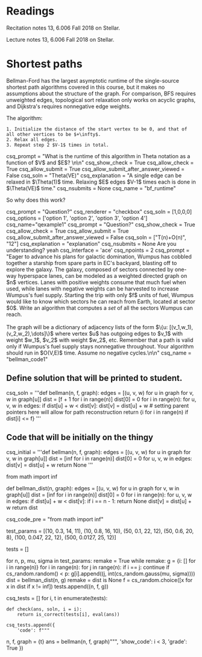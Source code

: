 # Readings 
Recitation notes 13, 6.006 Fall 2018 on Stellar.

Lecture notes 13, 6.006 Fall 2018 on Stellar.
# Shortest paths


Bellman-Ford has the largest asymptotic runtime of the single-source shortest path algorithms covered in this course, but it makes no assumptions about the structure of the graph. For comparison, BFS requires unweighted edges, topological sort relaxation only works on acyclic graphs, and Dijkstra's requires nonnegative edge weights.

The algorithm:

    1. Initialize the distance of the start vertex to be 0, and that of all other vertices to be $+\infty$.
    2. Relax all edges.
    3. Repeat step 2 $V-1$ times in total.

<question expression>
csq_prompt = "What is the runtime of this algorithm in Theta notation as a function of $V$ and $E$?   \n\n"
csq_show_check = True
csq_allow_check = True
csq_allow_submit = True
csq_allow_submit_after_answer_viewed = False
csq_soln = "Theta(VE)"
csq_explanation = "A single edge can be relaxed in $\Theta(1)$ time. Relaxing $E$ edges $V-1$ times each is done in $\Theta(VE)$ time."
csq_nsubmits = None
csq_name = "bf_runtime"
</question>

So why does this work? 

<question multiplechoice>
csq_prompt = "Question?"
csq_renderer = "checkbox"
csq_soln = [1,0,0,0]
csq_options =  ['option 1',
'option 2',
'option 3',
'option 4']
csq_name="qexample1"
</question>


<question expression>
csq_prompt = "Question?"
csq_show_check = True
csq_allow_check = True
csq_allow_submit = True
csq_allow_submit_after_answer_viewed = False
csq_soln = ["T(n)+O(n)", "12"]
csq_explanation = "explanation"
csq_nsubmits = None
</question>

<checkyourself>
Are you understanding?
<showhide>
yeah
</showhide>
</checkyourself>



<question pythoncode>
csq_interface = 'ace'
csq_npoints = 2
csq_prompt = "Eager to advance his plans for galactic domination, Wumpus has cobbled together a starship from spare parts in EC's backyard, blasting off to explore the galaxy. The galaxy, composed of sectors connected by one-way hyperspace lanes, can be modeled as a weighted directed graph on $n$ vertices. Lanes with positive weights consume that much fuel when used, while lanes with negative weights can be harvested to increase Wumpus's fuel supply. Starting the trip with only $f$ units of fuel, Wumpus would like to know which sectors he can reach from Earth, located at sector $0$. Write an algorithm that computes a <i>set</i> of all the sectors Wumpus can reach.<br><br>The graph will be a dictionary of adjacency lists of the form $\{u: [(v_1,w_1),(v_2,w_2),\dots]\}$ where vertex $u$ has outgoing edges to $v_1$ with weight $w_1$, $v_2$ with weight $w_2$, etc. Remember that a path is valid only if Wumpus's fuel supply stays nonnegative throughout. Your algorithm should run in $O(V,E)$ time. Assume no negative cycles.\n\n"
csq_name = "bellman_code1"

## Define solution that will be printed to student.
csq_soln = '''def bellman(n, f, graph):
    edges = [(u, v, w) for u in graph for v, w in graph[u]]
    dist = [f + 1 for i in range(n)]
    dist[0] = 0
    for i in range(n):
        for u, v, w in edges:
            if dist[u] + w < dist[v]:
                dist[v] = dist[u] + w
                # setting parent pointers here will allow for path reconstruction
    return {i for i in range(n) if dist[i] <= f}
'''

## Code that will be initially on the thingy
csq_initial = '''def bellman(n, f, graph):
    edges = [(u, v, w) for u in graph for v, w in graph[u]]
    dist = [inf for i in range(n)]
    dist[0] = 0
    for u, v, w in edges:
        dist[v] = dist[u] + w
    return None
'''

from math import inf

def bellman_dist(n, graph):
    edges = [(u, v, w) for u in graph for v, w in graph[u]]
    dist = [inf for i in range(n)]
    dist[0] = 0
    for i in range(n):
        for u, v, w in edges:
            if dist[u] + w < dist[v]:
                if i == n - 1:
                    return None
                dist[v] = dist[u] + w
    return dist

csq_code_pre = "from math import inf"

test_params = [(10, 0.3, 14, 11),
        (10, 0.8, 16, 10),
        (50, 0.1, 22, 12),
        (50, 0.6, 20, 8),
        (100, 0.047, 22, 12),
        (500, 0.0127, 25, 12)]

tests = []

for n, p, mu, sigma in test_params:
    remake = True
    while remake:
        g = {i: [] for i in range(n)}
        for i in range(n):
            for j in range(n):
                if i == j:
                    continue
                if cs_random.random() < p:
                    g[i].append((j, int(cs_random.gauss(mu, sigma))))
        dist = bellman_dist(n, g)
        remake = dist is None
    f = cs_random.choice([x for x in dist if x != inf])
    tests.append((n, f, g))


csq_tests = []
for i, t in enumerate(tests):

    def check(ans, soln, i = i):
        return is_correct(tests[i], eval(ans))
        
    csq_tests.append({
        'code': f"""
n, f, graph = {t}
ans = bellman(n, f, graph)""",
        'show_code': i < 3,
        'grade': True
    })
</question>

